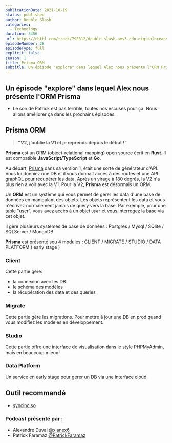 ```yaml
---
publicationDate: 2021-10-19
status: published
author: Double Slash
categories:
  - Technology
duration: 3456
url: https://chtbl.com/track/79E812/double-slash.ams3.cdn.digitaloceanspaces.com/DS_028_prisma.mp3
episodeNumber: 28
episodeType: full
explicit: false
season: 1
title: Prisma ORM
subtitle: Un épisode "explore" dans lequel Alex nous présente l'ORM Prisma.
---
```


## Un épisode "explore" dans lequel Alex nous présente l'ORM Prisma

- Le son de Patrick est pas terrible, toutes nos escuses pour ça. Nous allons améliorer ça dans les prochains épisodes.

## Prisma ORM

> **"V2, j’oublie la V1 et je reprends depuis le début !"**

**Prisma** est un ORM (object-relational mapping) open source écrit en **Rust**. Il est compatible **JavaScript/TypeScript** et **Go**.

Au départ, [Prisma](https://www.prisma.io/) dans sa version 1, était une sorte de générateur d'API. Vous lui donniez une DB et il vous donnait accès à des routes et une API graphQL pour récupérer les data.
Après un virage à 180 degrés, la V2 n'a plus rien a voir avec la V1. Pour la V2, **Prisma** est désormais un ORM.

Un **ORM** est un système qui vous permet de gérer les data d'une base de données en manipulant des objets. Les objets représentent les data et vous n'écrivez normalement jamais de query vers la base. Par exemple, pour une table "user", vous avez accès à un objet `User` et vous interrogez la base via cet objet.

Il gère plusieurs systèmes de base de données : Postgres / Mysql / SQlite / SQLServer / MongoDB

**Prisma** est présenté sou 4 modules : CLIENT / MIGRATE / STUDIO / DATA PLATFORM ( early stage )

### Client

Cette partie gère:

- la connexion avec les DB.
- le schéma des modèles
- la récupération des data et des queries

### Migrate

Cette partie gère les migrations. Pour mettre à jour une DB en prod quand vous modifiez les modèles en développement.

### Studio

Cette partie offre une interface de visualisation dans le style PHPMyAdmin, mais en beaucoup mieux !

### Data Platform

Un service en early stage pour gérer un DB via une interface cloud.

## Outil recommandé

- [syncinc.so](https://syncinc.so)

### Podcast présenté par :

- Alexandre Duval [@xlanex6](https://twitter.com/xlanex6)
- Patrick Faramaz [@PatrickFaramaz](https://twitter.com/PatrickFaramaz)

